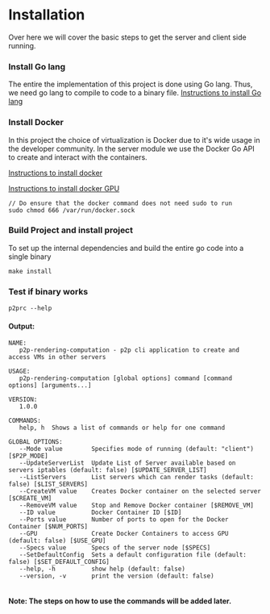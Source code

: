 # Installation 

Over here we will cover the basic steps to get the server and client side running. 

### Install Go lang 
The entire the implementation of this project is done using Go lang. 
Thus, we need go lang to compile to code to a binary file.
[Instructions to install Go lang](https://golang.org/doc/install)

### Install Docker 
In this project the choice of virtualization is Docker due to it's wide usage 
in the developer community. In the server module we use the Docker Go API to create and
interact with the containers. 

[Instructions to install docker](https://docs.docker.com/get-docker/)

[Instructions to install docker GPU](https://docs.nvidia.com/datacenter/cloud-native/container-toolkit/install-guide.html#docker)
````
// Do ensure that the docker command does not need sudo to run
sudo chmod 666 /var/run/docker.sock
````

### Build Project and install project
To set up the internal dependencies and build the entire go code 
into a single binary
```
make install
```

### Test if binary works
```
p2prc --help
```
#### Output:
```
NAME:
   p2p-rendering-computation - p2p cli application to create and access VMs in other servers

USAGE:
   p2p-rendering-computation [global options] command [command options] [arguments...]

VERSION:
   1.0.0

COMMANDS:
   help, h  Shows a list of commands or help for one command

GLOBAL OPTIONS:
   --Mode value        Specifies mode of running (default: "client") [$P2P_MODE]
   --UpdateServerList  Update List of Server available based on servers iptables (default: false) [$UPDATE_SERVER_LIST]
   --ListServers       List servers which can render tasks (default: false) [$LIST_SERVERS]
   --CreateVM value    Creates Docker container on the selected server [$CREATE_VM]
   --RemoveVM value    Stop and Remove Docker container [$REMOVE_VM]
   --ID value          Docker Container ID [$ID]
   --Ports value       Number of ports to open for the Docker Container [$NUM_PORTS]
   --GPU               Create Docker Containers to access GPU (default: false) [$USE_GPU]
   --Specs value       Specs of the server node [$SPECS]
   --SetDefaultConfig  Sets a default configuration file (default: false) [$SET_DEFAULT_CONFIG]
   --help, -h          show help (default: false)
   --version, -v       print the version (default: false)


```



#### Note: The steps on how to use the commands will be added later.
